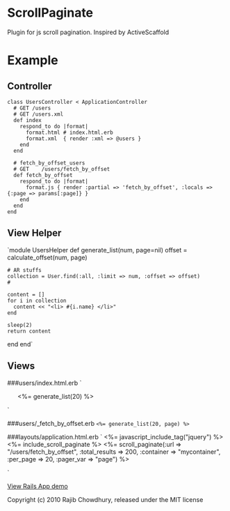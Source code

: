 ScrollPaginate
==============

Plugin for js scroll pagination. Inspired by ActiveScaffold


Example
=======
## Controller
    class UsersController < ApplicationController
      # GET /users
      # GET /users.xml
      def index
        respond_to do |format|
          format.html # index.html.erb
          format.xml  { render :xml => @users }
        end
      end

      # fetch_by_offset_users
      # GET    /users/fetch_by_offset
      def fetch_by_offset
        respond_to do |format|
          format.js { render :partial => 'fetch_by_offset', :locals => {:page => params[:page]} }
        end
      end
    end

## View Helper
`module UsersHelper
  def generate_list(num, page=nil)
    offset = calculate_offset(num, page)

    # AR stuffs
    collection = User.find(:all, :limit => num, :offset => offset)
    #

    content = []
    for i in collection
      content << "<li> #{i.name} </li>"
    end

    sleep(2)
    return content
  end
end`

## Views
###users/index.html.erb
`<ol id="mycontainer">
  <%= generate_list(20) %>
</ol>`

###users/_fetch_by_offset.erb
`<%= generate_list(20, page) %>`

###layouts/application.html.erb
`<head>
  <%= javascript_include_tag("jquery") %>
  <%= include_scroll_paginate %>
  <%= scroll_paginate(:url => "/users/fetch_by_offset",
                      :total_results => 200,
					  :container => "mycontainer",
					  :per_page => 20,
					  :pager_var => "page") %>

</head>`


<a href="http://scrollpaginate.heroku.com/">View Rails App demo</a>


Copyright (c) 2010 Rajib Chowdhury, released under the MIT license

